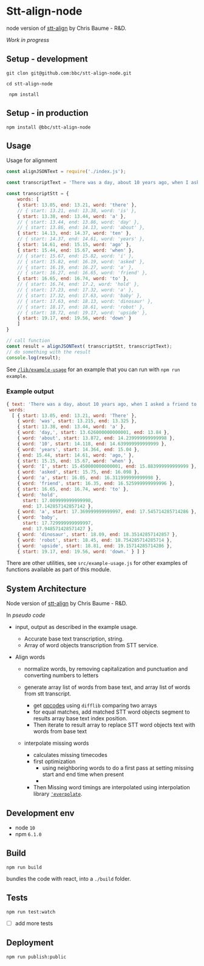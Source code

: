 # Stt-align-node

node version of [stt-align](https://github.com/bbc/stt-align) by Chris Baume - R&D.
<!-- 
_One liner + link to confluence page_

_Screenshot of UI - optional_ -->

_Work in progress_
 
## Setup - development

```
git clon git@github.com:bbc/stt-align-node.git
```

```
cd stt-align-node
```

```
 npm install
```

## Setup - in production

```
npm install @bbc/stt-align-node
```
 

## Usage

Usage for alignment

```js
const alignJSONText = require('./index.js');

const transcriptText = 'There was a day, about 10 years ago, when I asked a friend to hold a baby dinosaur robot upside down. ';

const transcriptStt = { 
    words: [
    { start: 13.05, end: 13.21, word: 'there' },
    // { start: 13.21, end: 13.38, word: 'is' },
    { start: 13.38, end: 13.44, word: 'a' },
    // { start: 13.44, end: 13.86, word: 'day' },
    // { start: 13.86, end: 14.13, word: 'about' },
    { start: 14.13, end: 14.37, word: 'ten' },
    // { start: 14.37, end: 14.61, word: 'years' },
    { start: 14.61, end: 15.15, word: 'ago' },
    { start: 15.44, end: 15.67, word: 'when' },
    // { start: 15.67, end: 15.82, word: 'i' },
    // { start: 15.82, end: 16.19, word: 'asked' },
    // { start: 16.19, end: 16.27, word: 'a' },
    // { start: 16.27, end: 16.65, word: 'friend' },
    { start: 16.65, end: 16.74, word: 'to' },
    // { start: 16.74, end: 17.2, word: 'hold' },
    // { start: 17.23, end: 17.32, word: 'a' },
    // { start: 17.32, end: 17.63, word: 'baby' },
    // { start: 17.63, end: 18.13, word: 'dinosaur' },
    // { start: 18.17, end: 18.61, word: 'robot' },
    // { start: 18.72, end: 19.17, word: 'upside' },
    { start: 19.17, end: 19.56, word: 'down' } 
    ]
}

// call function 
const result = alignJSONText( transcriptStt, transcriptText);
// do something with the result
console.log(result);
```

See [`/lib/example-usage`](./lib/example-usage.js) for an example that you can run with `npm run example`.

### Example output
 ```js
 { text: 'There was a day, about 10 years ago, when I asked a friend to hold a baby dinosaur robot upside down. ',
  words:
   [ { start: 13.05, end: 13.21, word: 'There' },
     { word: 'was', start: 13.215, end: 13.325 },
     { start: 13.38, end: 13.44, word: 'a' },
     { word: 'day,', start: 13.626000000000001, end: 13.84 },
     { word: 'about', start: 13.872, end: 14.239999999999998 },
     { word: '10', start: 14.118, end: 14.639999999999999 },
     { word: 'years', start: 14.364, end: 15.04 },
     { end: 15.44, start: 14.61, word: 'ago,' },
     { start: 15.15, end: 15.67, word: 'when' },
     { word: 'I', start: 15.450000000000001, end: 15.883999999999999 },
     { word: 'asked', start: 15.75, end: 16.098 },
     { word: 'a', start: 16.05, end: 16.311999999999998 },
     { word: 'friend', start: 16.35, end: 16.525999999999996 },
     { start: 16.65, end: 16.74, word: 'to' },
     { word: 'hold',
       start: 17.009999999999998,
       end: 17.142857142857142 },
     { word: 'a', start: 17.369999999999997, end: 17.545714285714286 },
     { word: 'baby',
       start: 17.729999999999997,
       end: 17.948571428571427 },
     { word: 'dinosaur', start: 18.09, end: 18.35142857142857 },
     { word: 'robot', start: 18.45, end: 18.754285714285714 },
     { word: 'upside', start: 18.81, end: 19.15714285714286 },
     { start: 19.17, end: 19.56, word: 'down.' } ] }
```

There are other utilities, see `src/example-usage.js` for other examples of functions available as part of this module.

## System Architecture
<!-- _High level overview of system architecture_ -->

Node version of [stt-align](https://github.com/bbc/stt-align) by Chris Baume - R&D.

In _pseudo code_

- input, output as described in the example usage. 
    - Accurate base text transcription, string.
    - Array of word objects transcription from STT service.

- Align words
    - normalize words, by removing capitalization and punctuation and converting numbers to letters
    - generate array list of words from base text, and array list of words from stt transcript. 
        - get [opcodes](https://docs.python.org/2/library/difflib.html#difflib.SequenceMatcher.get_opcodes)  using `difflib` comparing two arrays
        - for equal matches, add matched STT word objects segment to results array base text index position.
        - Then iterate to result array to replace STT word objects text with words from base text  

    - interpolate missing words
        - calculates missing timecodes
        - first optimization 
            -  using neighboring words to do a first pass at setting missing start and end time when present 
            - 
        - Then Missing word timings are interpolated using interpolation library [`'everpolate`](http://borischumichev.github.io/everpolate/#linear).



## Development env
 <!-- _How to run the development environment_
_Coding style convention ref optional, eg which linter to use_
_Linting, github pre-push hook - optional_ -->

- node `10`
- npm `6.1.0`
 

## Build

```
npm run build
```

bundles the code with react, into a `./build` folder.

## Tests

```
npm run test:watch
```

- [ ] add more tests 

## Deployment

<!-- _How to deploy the code/app into test/staging/production_ -->

```
npm run publish:public
```

<!-- TODOs:

- [ ] Clean up repository
- [ ] change baseText and sttText mentions to be `referenceText` and `hypothesisText`
- [ ] add linting 
- [x] add babel(?)
- [ ] change if else to be switch statments
 -->
